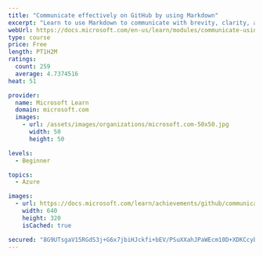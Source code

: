 ```yaml
---
title: "Communicate effectively on GitHub by using Markdown"
excerpt: "Learn to use Markdown to communicate with brevity, clarity, and expression."
webUrl: https://docs.microsoft.com/en-us/learn/modules/communicate-using-markdown/
type: course
price: Free
length: PT1H2M
ratings:
  count: 259
  average: 4.7374516
heat: 51

provider:
  name: Microsoft Learn
  domain: microsoft.com
  images:
    - url: /assets/images/organizations/microsoft.com-50x50.jpg
      width: 50
      height: 50

levels:
  - Beginner

topics:
  - Azure

images:
  - url: https://docs.microsoft.com/learn/achievements/github/communicate-using-markdown-social.png
    width: 640
    height: 320
    isCached: true

secured: "8G9UTsgaV15RGdS3j+G6x7jbiHJckfi+bEV/PSuXXahJPaWEcm10D+XDKCcybg4NcWuFK1WWc/PsKSxONx32eEAj7ZMA8+CCvG/yDvdB6eZnZiJLF/ELDRJjwWrW7ZCXN6B1fvRmpHZaHFKg16J8LClPZeluN1ej/vbI2mn9JnV1KYsffv7l+a/8sEdvYh2SrNK2vGc3y7zRf2qG6IzRt2TXVkn1rPVmOFjd/Wu7+3lTaP6H/ThdyEut4tw/rFJ9PKQCK3Zl7boa+oU21dptu3OygwjQEXCMQinrecU8XD+cSMeK+qwF9SUl0/alpH56xtgE8HzPXXh4VTmGiT90XrmmR9Vct0AEvDIxR4sImVwOU07UbV/TSlBCf6aGWtqGb2DnDKfAiu+/ekBtesqv+tFvJgxHdwFGUW4QXFxwkJc=;o+A2I+44DmVI3Us6nGnA6w=="
---
```


